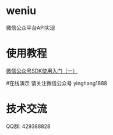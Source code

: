 # weniu
微信公众平台API实现

# 使用教程
<a href="https://mp.weixin.qq.com/s?__biz=MzA4OTA5ODUyMg==&mid=2247483682&idx=1&sn=6f2e4ec7bcf2e1ad54288def0ceb31a0&chksm=90215157a756d8418b299aa6cb5ba949e707e3b42d5cda128923ebc7da9354ab410753acff6b#rd">微信公众号SDK使用入门（一）</a>

#在线演示
请关注微信公众号 yinghang1888

# 技术交流
QQ群: 429388828
